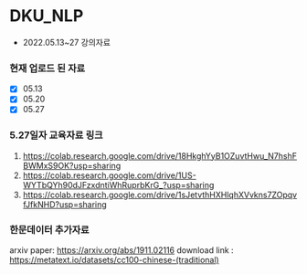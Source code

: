 # DKU_NLP

- 2022.05.13~27 강의자료

### 현재 업로드 된 자료

- [X] 05.13
- [X] 05.20
- [X] 05.27

### 5.27일자 교육자료 링크
1. https://colab.research.google.com/drive/18HkghYyB1OZuvtHwu_N7hshFBWMxS9OK?usp=sharing
2. https://colab.research.google.com/drive/1US-WYTbQYh90dJFzxdntiWhRuprbKrG_?usp=sharing
3. https://colab.research.google.com/drive/1sJetvthHXHlqhXVvkns7ZOpqvfJfkNHD?usp=sharing

### 한문데이터 추가자료
arxiv paper: https://arxiv.org/abs/1911.02116
download link : https://metatext.io/datasets/cc100-chinese-(traditional)
